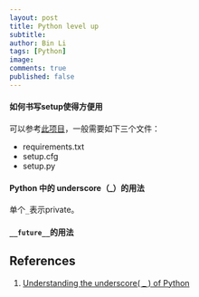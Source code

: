 ```yaml
---
layout: post
title: Python level up
subtitle:
author: Bin Li
tags: [Python]
image: 
comments: true
published: false
---
```


#### 如何书写setup使得方便用
可以参考[此项目](https://github.com/eriklindernoren/ML-From-Scratch)，一般需要如下三个文件：
* requirements.txt
* setup.cfg
* setup.py


#### Python 中的 underscore（_）的用法
单个`_`表示private。


#### `__future__`的用法    


## References
1. [Understanding the underscore( _ ) of Python](https://hackernoon.com/understanding-the-underscore-of-python-309d1a029edc)
